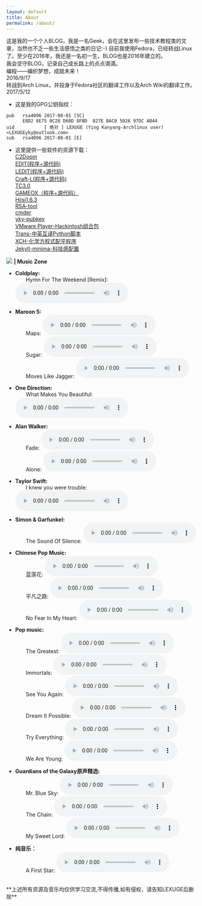```yaml
---
layout: default
title: About
permalink: /about/
---
```

这是我的一个个人BLOG，我是一名Geek，会在这里发布一些技术教程类的文章，当然也不乏一些生活感悟之类的日记:-)
目前我使用Fedora，已经转战Linux了。至少在2016年，我还是一名初一生，BLOG也是2016年建立的。  
我会坚守BLOG，记录自己成长路上的点点滴滴。  
编程——编织梦想，成就未来！  
2016/9/17  
转战到Arch Linux，并投身于Fedora社区的翻译工作以及Arch Wiki的翻译工作。  
2017/5/12

- 这是我的GPG公钥指纹：  
```
pub   rsa4096 2017-08-01 [SC]
      E8D2 8E75 0C28 D60D 8FBD  827E BAC0 5026 97DC AB44
uid           [ 绝对 ] LEXUGE (Ying Kanyang-Archlinux user) <LEXUGEyky@outlook.com>
sub   rsa4096 2017-08-01 [E]
```  
- 这里提供一些软件的资源下载：  
[C2Doom](/download/C2Doom.rar)  
[EDIT(程序+源代码)](/download/EDIT.zip)  
[LEDIT(程序+源代码)](/download/LEDIT.zip)  
[Craft-L(程序+源代码)](/download/craft-l.zip)  
[TC3.0](/download/TC3.0.exe)  
[GAMEOX（程序+源代码）](/download/GAMEOX.zip)  
[Hiisi1.6.3](/download/Hiisi1.6.3.rar)  
[RSA-tool](/download/RSA-tool.zip)  
[cmder](/download/cmder_mini.zip)  
[yky-pubkey](/download/public-yky.asc)  
[VMware Player-Hackintosh组合包](/download/WMware-Hackintosh.zip)  
[Trans-中英互译Python脚本](/download/trans.py)  
[XCH-化学方程式配平程序](/download/XCH.zip)  
[Jekyll-minima-科技感配置](/download/minima-2.1.zip)

![](/image/耳机图标.ico)  **| Music Zone**  
- **Coldplay:**  
&emsp;&emsp;Hymn For The Weekend [Remix]: <audio src="/music/Hymn For The Weekend.mp3" controls="controls" loop="loop" preload="meta"></audio>  



- **Maroon 5:**  
&emsp;&emsp;Maps: <audio src="/music/Maps.mp3" controls="controls" loop="loop" preload="meta"></audio>  
&emsp;&emsp;Sugar: <audio src="/music/Sugar.mp3" controls="controls" loop="loop" preload="meta"></audio>  
&emsp;&emsp;Moves Like Jagger: <audio src="/music/Moves Like Jagger.mp3" controls="controls" loop="loop" preload="meta"></audio>  



- **One Direction:**  
&emsp;&emsp;What Makes You Beautiful: <audio src="/music/What Makes You Beautiful.mp3" controls="controls" loop="loop" preload="meta"></audio>  



- **Alan Walker:**  
&emsp;&emsp;Fade: <audio src="/music/Fade.mp3" controls="controls" loop="loop" preload="meta"></audio>  
&emsp;&emsp;Alone: <audio src="/music/Alone.mp3" controls="controls" loop="loop" preload="meta"></audio>  



- **Taylor Swift:**  
&emsp;&emsp;I knew you were trouble: <audio src="/music/I knew you were trouble.mp3" controls="controls" loop="loop" preload="meta"></audio>  



- **Simon & Garfunkel:**  
&emsp;&emsp;The Sound Of Silence: <audio src="/music/The Sound Of Silence.mp3" controls="controls" loop="loop" preload="meta"></audio>  



- **Chinese Pop Music:**  
&emsp;&emsp;蓝莲花: <audio src="/music/蓝莲花.mp3" controls="controls" loop="loop" preload="meta"></audio>  
&emsp;&emsp;平凡之路: <audio src="/music/平凡之路.mp3" controls="controls" loop="loop" preload="meta"></audio>  
&emsp;&emsp;No Fear In My Heart: <audio src="/music/No Fear In My Heart.mp3" controls="controls" loop="loop" preload="meta"></audio>  



- **Pop music:**  
&emsp;&emsp;The Greatest: <audio src="/music/The Greatest.mp3" controls="controls" loop="loop" preload="meta"></audio>  
&emsp;&emsp;Immortals: <audio src="/music/Immortals.mp3" controls="controls" loop="loop" preload="meta"></audio>  
&emsp;&emsp;See You Again: <audio src="/music/See You Again.mp3" controls="controls" loop="loop" preload="meta"></audio>  
&emsp;&emsp;Dream It Possible: <audio src="/music/Dream It Possible.mp3" controls="controls" loop="loop" preload="meta"></audio>  
&emsp;&emsp;Try Everything: <audio src="/music/Try Everything.mp3" controls="controls" loop="loop" preload="meta"></audio>  
&emsp;&emsp;We Are Young: <audio src="/music/We Are Young.mp3" controls="controls" loop="loop" preload="meta"></audio>  



- **Guardians of the Galaxy原声精选:**  
&emsp;&emsp;Mr. Blue Sky: <audio src="/music/Guardians of the Galaxy/Mr. Blue Sky.mp3" controls="controls" loop="loop" preload="meta"></audio>  
&emsp;&emsp;The Chain: <audio src="/music/Guardians of the Galaxy/The Chain.mp3" controls="controls" loop="loop" preload="meta"></audio>  
&emsp;&emsp;My Sweet Lord: <audio src="/music/Guardians of the Galaxy/My Sweet Lord.mp3" controls="controls" loop="loop" preload="meta"></audio>  



- **纯音乐：**  
&emsp;&emsp;A First Star: <audio src="/music/A First Star.mp3" controls="controls" loop="loop" preload="meta"></audio>  
<br>
**上述所有资源及音乐均仅供学习交流,不得传播,如有侵权，请告知LEXUGE后删除**

<br>
